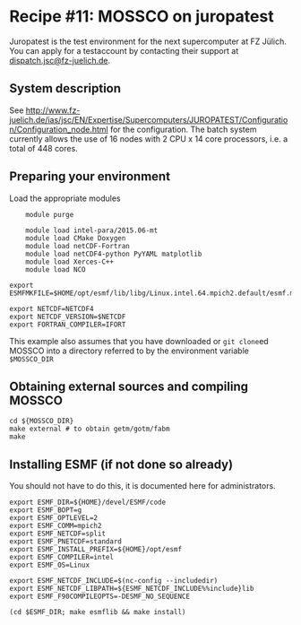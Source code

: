 # Recipe #11: MOSSCO on juropatest

Juropatest is the test environment for the next supercomputer at FZ Jülich.  You can apply for a testaccount by contacting their support at <dispatch.jsc@fz-juelich.de>.

## System description

See <http://www.fz-juelich.de/ias/jsc/EN/Expertise/Supercomputers/JUROPATEST/Configuration/Configuration_node.html> for the configuration.  The batch system currently allows the use of 16 nodes with 2 CPU x 14 core processors, i.e. a total of 448 cores.

## Preparing your environment

Load the appropriate modules

		module purge

		module load intel-para/2015.06-mt
		module load CMake Doxygen
		module load netCDF-Fortran
		module load netCDF4-python PyYAML matplotlib
		module load Xerces-C++
		module load NCO

    export ESMFMKFILE=$HOME/opt/esmf/lib/libg/Linux.intel.64.mpich2.default/esmf.mk

    export NETCDF=NETCDF4
    export NETCDF_VERSION=$NETCDF
    export FORTRAN_COMPILER=IFORT

This example also assumes that you have downloaded or `git clone`ed MOSSCO into a directory referred to by the environment variable `$MOSSCO_DIR`

## Obtaining external sources and compiling MOSSCO

    cd ${MOSSCO_DIR}
    make external # to obtain getm/gotm/fabm
    make


## Installing ESMF (if not done so already)

You should not have to do this, it is documented here for administrators.

	export ESMF_DIR=${HOME}/devel/ESMF/code
    export ESMF_BOPT=g
	export ESMF_OPTLEVEL=2
	export ESMF_COMM=mpich2
	export ESMF_NETCDF=split
    export ESMF_PNETCDF=standard
	export ESMF_INSTALL_PREFIX=${HOME}/opt/esmf
	export ESMF_COMPILER=intel
	export ESMF_OS=Linux

	export ESMF_NETCDF_INCLUDE=$(nc-config --includedir)
	export ESMF_NETCDF_LIBPATH=${ESMF_NETCDF_INCLUDE%%include}lib
	export ESMF_F90COMPILEOPTS=-DESMF_NO_SEQUENCE

	(cd $ESMF_DIR; make esmflib && make install)

